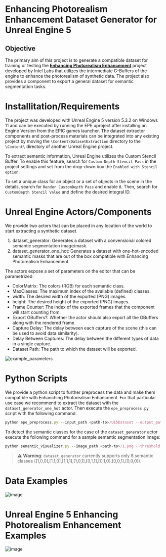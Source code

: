 # Enhancing Photorealism Enhancement Dataset Generator for Unreal Engine 5

## Objective
The primary aim of this project is to generate a compatible dataset for training or testing the [**Enhancing Photorealism Enhancement**](https://github.com/isl-org/PhotorealismEnhancement) project developed by Intel Labs that utilizes the intermediate G-Buffers of the engine to enhance the photorealism of synthetic data. The project also provides a component to export a general dataset for semantic segmentation tasks.

# Installitation/Requirements

The project was developed with Unreal Engine 5 version 5.3.2 on Windows 11 and can be executed by running the EPE.uproject after installing an Engine Version from the EPIC games launcher. The dataset extractor components and post-process materials can be integrated into any existing project by moving the `\Content\DatasetExtraction` directory to the `\Content\` directory of another Unreal Engine project.

To extract semantic information, Unreal Engine utilizes the Custom Stencil Buffer. To enable this feature, search for `Custom Depth-Stencil Pass` in the project settings and set from the drop-down box the `Enabled with Stencil option`.

To set a unique class for an object or a set of objects in the scene in the details, search for `Render CustomDepth Pass` and enable it. Then, search for `CustomDepth Stencil Value` and define the desired integral ID.

# Unreal Engine Actors/Components

We provide two actors that can be placed in any location of the world to start extracting a synthetic dataset.

1) dataset_generator: Generates a dataset with a convensional colored semantic segmentation image/mask.
2) dataset_generator_one_hot: Generates a dataset with one-hot-encoded semantic masks that are out of the box compatible with Enhancing Photorealism Enhancement.

The actors expose a set of parameters on the editor that can be parametrized:

* ColorMatrix: The colors (RGB) for each semantic class.
* MaxClasses: The maximum index of the available (defined) classes.
* width: The desired width of the exported (PNG) images.
* height: The desired height of the exported (PNG) images.
* Frame Counter: The index of the exported frames that the component will start counting from.
* Export GBuffers?: Whether the actor should also export all the GBuffers along with the rendered frame.
* Capture Delay: The delay between each capture of the scene (this can be used to avoid data similarity).
* Delay Between Captures: The delay between the different types of data in a single capture.
* Dataset Path: The path to which the dataset will be exported.

![example_parameters](https://github.com/stefanos50/EnhancingPhotorealism-Dataset-Generator-UE5/assets/36155283/91cf0643-e030-46d4-a041-99af511df97b)

# Python Scripts

We provide a python script to further preprocess the data and make them compatible with Enhanching Photorealism Enhancment. For that particular use case we recommend to extract the dataset with the `dataset_generator_one_hot` actor. Then execute the `epe_preprocess.py` script with the following command:

```javascript
python epe_preprocess.py --input_path <path-to>/UE5Dataset --output_path <path-to>/ --gbuffers ['SceneColor','SceneDepth','WorldNormal','Metallic','Specular','Roughness','BaseColor','SubsurfaceColor'] --gbuffers_grayscale ['SceneDepth','Metallic','Specular','Roughness']
```
To detect the semantic classes for the case of the  `dataset_generator` actor execute the following command for a sample semantic segmentation image:

```javascript
python semantic_visualizer.py --image_path <path-to>/1.png --threshold 500
```

> ⚠️ **Warning**: `dataset_generator` currently supports only 8 semantic classes ([1,0,0],[1,1,0],[1,1,1],[1,0,1],[0,1,1],[0,1,0],[0,0,1],[0,0,0]).

# Data Examples

![image](https://github.com/stefanos50/EnhancingPhotorealism-Dataset-Generator-UE5/assets/36155283/76a048af-6127-479b-b4e3-52f93f9b2d77)

# Unreal Engine 5 Enhancing Photorealism Enhancement Examples

![image](https://github.com/stefanos50/EnhancingPhotorealism-Dataset-Generator-UE5/assets/36155283/0aab2f68-120c-42d3-bf8f-04213baa0719)

